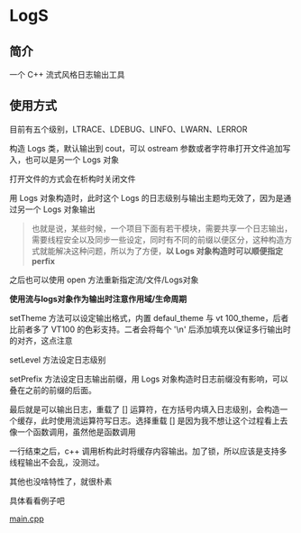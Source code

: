 # LogS

## 简介

一个 C++ 流式风格日志输出工具

## 使用方式

目前有五个级别，LTRACE、LDEBUG、LINFO、LWARN、LERROR

构造 Logs 类，默认输出到 cout，可以 ostream 参数或者字符串打开文件追加写入，也可以是另一个 Logs 对象

打开文件的方式会在析构时关闭文件

用 Logs 对象构造时，此时这个 Logs 的日志级别与输出主题均无效了，因为是通过另一个 Logs 对象输出

> 也就是说，某些时候，一个项目下面有若干模块，需要共享一个日志输出，需要线程安全以及同步一些设定，同时有不同的前缀以便区分，这种构造方式就能解决这种问题，所以为了方便，**以 Logs 对象构造时可以顺便指定 perfix**

之后也可以使用 open 方法重新指定流/文件/Logs对象

**使用流与logs对象作为输出时注意作用域/生命周期**

setTheme 方法可以设定输出格式，内置 defaul_theme 与 vt
100_theme，后者比前者多了 VT100 的色彩支持。二者会将每个 '\n' 后添加填充以保证多行输出时的对齐，这点注意

setLevel 方法设定日志级别

setPrefix 方法设定日志输出前缀，用 Logs 对象构造时日志前缀没有影响，可以叠在之前的前缀的后面。

最后就是可以输出日志，重载了 [] 运算符，在方括号内填入日志级别，会构造一个缓存，此时使用流运算符写日志。选择重载 [] 是因为我不想让这个过程看上去像一个函数调用，虽然他是函数调用

一行结束之后，c++ 调用析构此时将缓存内容输出。加了锁，所以应该是支持多线程输出不会乱，没测过。

其他也没啥特性了，就很朴素

具体看看例子吧

[main.cpp](../example/logs/main.cpp)